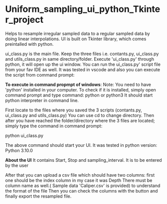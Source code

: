 # Uniform_sampling_ui_python_Tkinter_project
Helps to resample irregular sampled data to a regular sampled data by doing linear interpolations.
UI is built on Tkinter library, which comes preintalled with python.

ui_class.py is the main file.
Keep the three files i.e. contants.py, ui_class.py and utils_class.py in same directory/folder.
Execute 'ui_class.py' through python, it will open up the ui window.
You can run the ui_class.py' script file from your fav IDE as well.
It was tested in vscode and also you can execute the script from command prompt:

**To execute in command propmpt of windows**:
Note: You need to have 'python' installed in your computer. To check if it is installed, simply open
command prompt and type command:
python or python3
It should start python interpreter in command line.

First locate to the files where you saved the 3 scripts (contants.py, ui_class.py and utils_class.py)
You can use cd to change directory. Then after you have reached the folder/directory where the 3 files
are located; simply type the command in command prompt:

python ui_class.py

The above command should start your UI.
It was tested in python version: Python 3.10.0

**About the UI**
It contains Start, Stop and sampling_interval. It is to be entered by the user

After that you can upload a csv file which should have two columns: first one should be the index column in my case it was Depth
There must be column name as well.( Sample data 'Caliper.csv' is provided) to understand the format of the file
Then you can check the columns with the button and finally export the resampled file.
